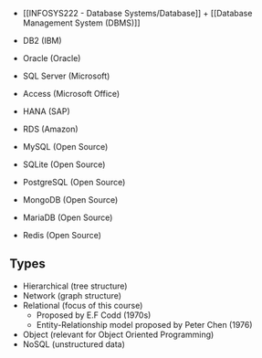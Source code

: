 - [[INFOSYS222 - Database Systems/Database]] + [[Database Management System (DBMS)]]

- DB2 (IBM)
- Oracle (Oracle)
- SQL Server (Microsoft)
- Access (Microsoft Office)
- HANA (SAP)
- RDS (Amazon)
- MySQL (Open Source)
- SQLite (Open Source)
- PostgreSQL (Open Source)
- MongoDB (Open Source)
- MariaDB (Open Source)
- Redis (Open Source)

## Types
- Hierarchical (tree structure)
- Network (graph structure)
- Relational (focus of this course)
    - Proposed by E.F Codd (1970s)
    - Entity-Relationship model proposed by Peter Chen (1976)
- Object (relevant for Object Oriented Programming)
- NoSQL (unstructured data)
